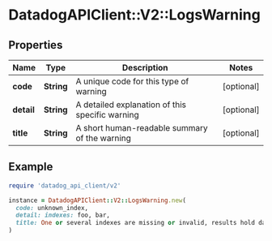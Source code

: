 # DatadogAPIClient::V2::LogsWarning

## Properties

| Name | Type | Description | Notes |
| ---- | ---- | ----------- | ----- |
| **code** | **String** | A unique code for this type of warning | [optional] |
| **detail** | **String** | A detailed explanation of this specific warning | [optional] |
| **title** | **String** | A short human-readable summary of the warning | [optional] |

## Example

```ruby
require 'datadog_api_client/v2'

instance = DatadogAPIClient::V2::LogsWarning.new(
  code: unknown_index,
  detail: indexes: foo, bar,
  title: One or several indexes are missing or invalid, results hold data from the other indexes
)
```

